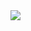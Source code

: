 
<img type="application/x-javascript" src="../../../../r89shi/r89shi.github.io/blob/master/140.gif">
